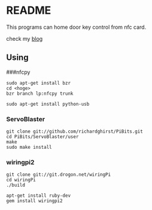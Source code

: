 # README
This programs can home door key control from nfc card.

check my [blog](http://coro.hatenadiary.jp/entry/2015/12/23/233434)

## Using

###nfcpy
```
sudo apt-get install bzr
cd <hoge>
bzr branch lp:nfcpy trunk

sudo apt-get install python-usb
```

### ServoBlaster
```
git clone git://github.com/richardghirst/PiBits.git
cd PiBits/ServoBlaster/user
make
sudo make install
```

### wiringpi2
```
git clone git://git.drogon.net/wiringPi
cd wiringPi
./build

apt-get install ruby-dev
gem install wiringpi2
```

